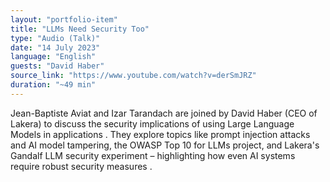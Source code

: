 ```yaml
---
layout: "portfolio-item"
title: "LLMs Need Security Too"
type: "Audio (Talk)"
date: "14 July 2023"
language: "English"
guests: "David Haber"
source_link: "https://www.youtube.com/watch?v=derSmJRZ"
duration: "~49 min"
---
```


Jean-Baptiste Aviat and Izar Tarandach are joined by David Haber (CEO of Lakera) to discuss the security implications of using Large Language Models in applications . They explore topics like prompt injection attacks and AI model tampering, the OWASP Top 10 for LLMs project, and Lakera's Gandalf LLM security experiment – highlighting how even AI systems require robust security measures  .
